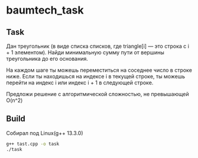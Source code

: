 # baumtech_task

## Task

Дан треугольник (в виде списка списков, где triangle[i] — это строка с i + 1 элементом). Найди минимальную сумму пути от вершины треугольника до его основания.

На каждом шаге ты можешь переместиться на соседнее число в строке ниже. Если ты находишься на индексе i в текущей строке, ты можешь перейти на индекс i или индекс i + 1 в следующей строке.

Предложи решение с алгоритмической сложностью, не превышающей O(n^2)

## Build

Собирал под Linux(g++ 13.3.0)

```bash
g++ tast.cpp -o task
./task
```